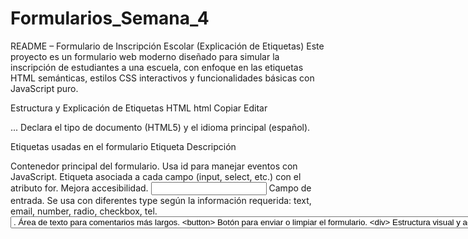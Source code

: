 # Formularios_Semana_4
README – Formulario de Inscripción Escolar (Explicación de Etiquetas)
Este proyecto es un formulario web moderno diseñado para simular la inscripción de estudiantes a una escuela, con enfoque en las etiquetas HTML semánticas, estilos CSS interactivos y funcionalidades básicas con JavaScript puro.

 Estructura y Explicación de Etiquetas HTML
html
Copiar
Editar
<!DOCTYPE html>
<html lang="es"> ... </html>
Declara el tipo de documento (HTML5) y el idioma principal (español).

 Etiquetas usadas en el formulario
Etiqueta	Descripción
<form>	Contenedor principal del formulario. Usa id para manejar eventos con JavaScript.
<label>	Etiqueta asociada a cada campo (input, select, etc.) con el atributo for. Mejora accesibilidad.
<input>	Campo de entrada. Se usa con diferentes type según la información requerida: text, email, number, radio, checkbox, tel.
<select>	Lista desplegable (usada para elegir la ciudad). Contiene múltiples <option>.
<textarea>	Área de texto para comentarios más largos.
<button>	Botón para enviar o limpiar el formulario.
<div>	Estructura visual y agrupación de elementos (.form-group, .container, .resultado).
<h1>, <h3>	Títulos jerárquicos que estructuran el contenido.
<span>	Se usa para mostrar etiquetas dentro de los datos enviados (.etiqueta).
<small>	Texto auxiliar debajo de los inputs para dar instrucciones o validaciones.

 CSS – Estilos Interactivos
Selectores de clase (.clase): usados para dar estilos personalizados a cada bloque del formulario.

Pseudoclases:

:hover → cambio de color o elevación en botones e imágenes.

:focus → resalta campos activos para mejor UX.

Transiciones (transition): hacen los cambios más suaves.

Flex y responsive design: se adapta a distintos tamaños de pantalla.

Fondos:

Se usó background: url(...) para establecer una imagen de fondo.

También se agregó una capa .background-overlay semitransparente.

 Validaciones HTML5
required: obliga al usuario a completar ese campo.

pattern: restringe el formato del texto (ej: solo letras o solo números).

min / max: usados en <input type="number"> para definir edad mínima y máxima.

placeholder: texto guía dentro del input antes de escribir.

 Funcionalidad JavaScript
Se utilizó addEventListener('submit') para interceptar el envío del formulario.

Se usó FormData para extraer valores de los campos.

Se construyó el resultado dinámicamente y se muestra en pantalla.

Se usó scrollIntoView() para hacer scroll automático hacia el resultado.

Un botón adicional limpia el formulario con form.reset().

